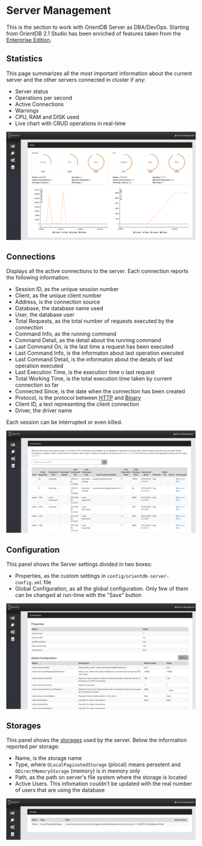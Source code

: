 # Server Management
This is the section to work with OrientDB Server as DBA/DevOps. Starting from OrientDB 2.1 Studio has been enriched of features taken from the [Enterprise Edition](http://orientdb.com/enterprise/).

## Statistics
This page summarizes all the most important information about the current server and the other servers connected in cluster if any:
- Server status
- Operations per second
- Active Connections
- Warnings
- CPU, RAM and DISK used
- Live chart with CRUD operations in real-time

![Statistics](images/studio-stats-2servers.png)

## Connections
Displays all the active connections to the server. Each connection reports the following information:
- Session ID, as the unique session number
- Client, as the unique client number
- Address, is the connection source
- Database, the database name used
- User, the database user
- Total Requests, as the total number of requests executed by the connection
- Command Info, as the running command
- Command Detail, as the detail about the running command
- Last Command On, is the last time a request has been executed
- Last Command Info, is the informaton about last operation executed
- Last Command Detail, is the informaton about the details of last operation executed
- Last Execution Time, is the execution time o last request
- Total Working Time, is the total execution time taken by current connection so far
- Connected Since, is the date when the connection has been created
- Protocol, is the protocol between [HTTP](OrientDB-REST.md) and [Binary](Network-Binary-Protocol.md)
- Client ID, a text representing the client connection
- Driver, the driver name

Each session can be interrupted or even killed.

![Connections](images/studio-conns.png)

## Configuration
This panel shows the Server settings divided in two boxes:
- Properties, as the custom settings in `config/orientdb-server-config.xml` file
- Global Configuration, as all the global configuration. Only few of them can be changed at run-time with the "Save" button

![Configuration](images/studio-configuration.png)

## Storages
This panel shows the [storages](Concepts.md#storage) used by the server. Below the information reported per storage:
- Name, is the storage name
- Type, where `OLocalPaginatedStorage` (plocal) means persstent and `ODirectMemoryStorage` (memory) is in memory only
- Path, as the path on server's file system where the storage is located
- Active Users. This infomation couldn't be updated with the real number of users that are using the database

![Storage](images/studio-dbs.png)

